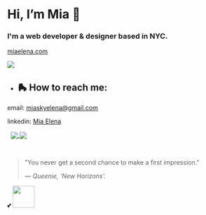 <h1>Hi, I’m Mia 🍧</h1>
<p><h3>I'm a web developer & designer based in NYC.</h3></p>
<p><a href = "https://miaelena.netlify.app/">miaelena.com</a><p>
<a href="https://github.com/anuraghazra/github-readme-stats">
  <img align="center" src="https://github-readme-stats.vercel.app/api?username=miaskyelena&theme=jolly&show_icons=true&hide_border=true&bg_color=00000000"/>
</a>

- <h2>🛼 How to reach me:</h2> 
<p>email: <a href = "mailto: miaskyelena@gmail.com">miaskyelena@gmail.com</a></p>
<p>linkedin: <a href="https://www.linkedin.com/in/miaelena/">Mia Elena</a></p>
&nbsp;

<a href="https://github.com/anuraghazra/github-readme-stats">
  <img align="center" src="https://github-readme-stats.vercel.app/api/top-langs/?username=miaskyelena&theme=jolly&layout=compact&bg_color=00000000&card_width=300px&custom_title=👩🏻‍💻&nbsp;My&nbsp;Languages&nbsp;&hide_border=true"/>
</a>
<a href="https://github.com/anuraghazra/github-readme-stats">
  <img align="center" src="https://github-readme-stats.vercel.app/api/wakatime?username=@miaskyelena&theme=jolly&bg_color=00000000&hide_border=true&layout=compact&card_width=500px"/>
</a>


&nbsp;
&nbsp;
> "You never get a second chance to make a first impression."</p>
> — <cite>Queenie, 'New Horizons'. 
</cite>
💕
<a href="https://www.youtube.com/watch?v=Sg8FMNEt8KY"><img src="https://64.media.tumblr.com/1e2121c8c85a1b6a01aec7c5126f6074/f8d318a4a6092895-85/s250x400/ab6d68a37e148947a377e610608dc1938dd1c6f0.gifv" width="50" height="50"></a> 

<!---
miaskyelena/miaskyelena is a ✨ special ✨ repository because its `README.md` (this file) appears on your GitHub profile.
You can click the Preview link to take a look at your changes.
--->
